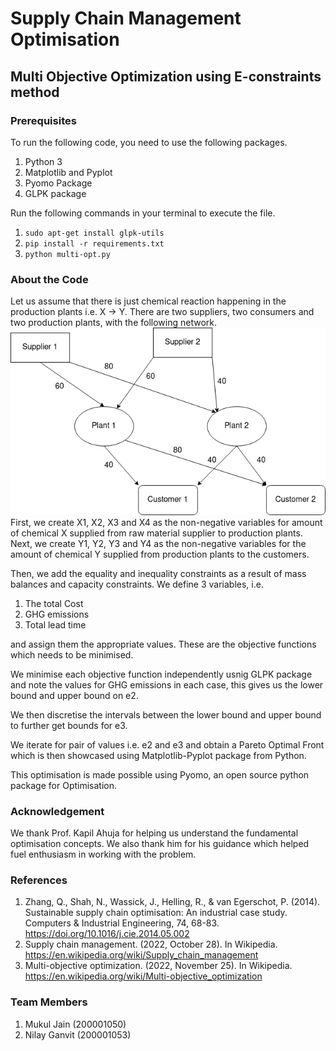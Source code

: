 # Supply Chain Management Optimisation

## Multi Objective Optimization using E-constraints method

### Prerequisites
To run the following code, you need to use the following packages.
1. Python 3
1. Matplotlib and Pyplot
1. Pyomo Package
1. GLPK package

Run the following commands in your terminal to execute the file.
1. `sudo apt-get install glpk-utils`
2. `pip install -r requirements.txt`
3. `python multi-opt.py`

### About the Code
Let us assume that there is just chemical reaction happening in the production plants i.e. 
X -> Y.
There are two suppliers, two consumers and two production plants, with the following network.
![SC-Network.png](https://github.com/mukulvain/CS307/blob/master/SC%20Network.png)
First, we create X1, X2, X3 and X4 as the non-negative variables for amount of chemical X supplied from raw material supplier to production plants.
Next, we create Y1, Y2, Y3 and Y4 as the non-negative variables for the amount of chemical Y supplied from production plants to the customers.

Then, we add the equality and inequality constraints as a result of mass balances and capacity constraints.
We define 3 variables, i.e.

1. The total Cost
1. GHG emissions
1. Total lead time

and assign them the appropriate values. These are the objective functions which needs to be minimised.

We minimise each objective function independently usnig GLPK package and note the values for GHG emissions in each case, this gives us the lower bound and upper bound on e2.

We then discretise the intervals between the lower bound and upper bound to further get bounds for e3.

We iterate for pair of values i.e. e2 and e3 and obtain a Pareto Optimal Front which is then showcased using Matplotlib-Pyplot package from Python.

This optimisation is made possible using Pyomo, an open source python package for Optimisation.

### Acknowledgement
We thank Prof. Kapil Ahuja for helping us understand the fundamental optimisation concepts. We also thank him for his guidance which helped fuel enthusiasm in working with the problem.

### References
1. Zhang, Q., Shah, N., Wassick, J., Helling, R., & van Egerschot, P. (2014). Sustainable supply chain optimisation: An industrial case study. Computers & Industrial Engineering, 74, 68-83. https://doi.org/10.1016/j.cie.2014.05.002
1. Supply chain management. (2022, October 28). In Wikipedia. https://en.wikipedia.org/wiki/Supply_chain_management
1. Multi-objective optimization. (2022, November 25). In Wikipedia. https://en.wikipedia.org/wiki/Multi-objective_optimization


### Team Members
1. Mukul Jain (200001050)
1. Nilay Ganvit (200001053)